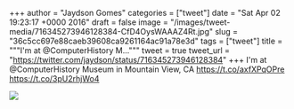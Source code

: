 
+++
author = "Jaydson Gomes"
categories = ["tweet"]
date = "Sat Apr 02 19:23:17 +0000 2016"
draft = false
image = "/images/tweet-media/716345273946128384-CfD4OysWAAAZ4Rt.jpg"
slug = "36c5cc697e88caeb39608ca9261164ac91a78e3d"
tags = ["tweet"]
title = """I'm at @ComputerHistory M..."""
tweet = true
tweet_url = "https://twitter.com/jaydson/status/716345273946128384"
+++
I'm at @ComputerHistory Museum in Mountain View, CA https://t.co/axfXPqOPre https://t.co/3pU2rhjWo4

![](/images/tweet-media/716345273946128384-CfD4OysWAAAZ4Rt.jpg)